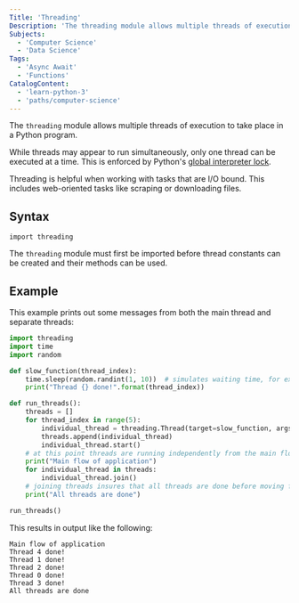 ```yaml
---
Title: 'Threading'
Description: 'The threading module allows multiple threads of execution to take place in a Python program.'
Subjects:
  - 'Computer Science'
  - 'Data Science'
Tags:
  - 'Async Await'
  - 'Functions'
CatalogContent:
  - 'learn-python-3'
  - 'paths/computer-science'
---
```


The `threading` module allows multiple threads of execution to take place in a Python program.

While threads may appear to run simultaneously, only one thread can be executed at a time. This is enforced by Python's [global interpreter lock](https://docs.python.org/3/glossary.html#term-global-interpreter-lock).

Threading is helpful when working with tasks that are I/O bound. This includes web-oriented tasks like scraping or downloading files.

## Syntax

```pseudo
import threading
```

The `threading` module must first be imported before thread constants can be created and their methods can be used.

## Example

This example prints out some messages from both the main thread and separate threads:

```py
import threading
import time
import random

def slow_function(thread_index):
    time.sleep(random.randint(1, 10))  # simulates waiting time, for example an API call response
    print("Thread {} done!".format(thread_index))

def run_threads():
    threads = []
    for thread_index in range(5):
        individual_thread = threading.Thread(target=slow_function, args=(thread_index,))
        threads.append(individual_thread)
        individual_thread.start()
    # at this point threads are running independently from the main flow of application and each other 
    print("Main flow of application")
    for individual_thread in threads:
        individual_thread.join()
    # joining threads insures that all threads are done before moving further in the main flow of application
    print("All threads are done")

run_threads()

```

This results in output like the following:

```shell
Main flow of application
Thread 4 done!
Thread 1 done!
Thread 2 done!
Thread 0 done!
Thread 3 done!
All threads are done
```
